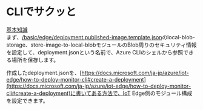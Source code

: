 # CLIでサクッと  
[基本知識](https://docs.microsoft.com/ja-jp/azure/iot-edge/how-to-deploy-monitor-cli)  
まず、[/basic/edge/deployment.published-image.template.json](/basic/edge/deployment.published-image.template.json)のlocal-blob-storage、store-image-to-local-blobモジュールのBlob周りのセキュリティ情報を設定して、deployment.jsonという名前で、Azure CLIのシェルから参照できる場所を保存します。 

作成したdeployment.jsonを、[https://docs.microsoft.com/ja-jp/azure/iot-edge/how-to-deploy-monitor-cli#create-a-deployment](https://docs.microsoft.com/ja-jp/azure/iot-edge/how-to-deploy-monitor-cli#create-a-deployment)に書いてある方法で、IoT Edge側のモジュール構成を設定できます。 
